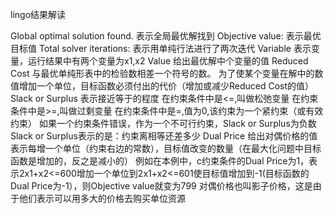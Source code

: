 lingo结果解读

Global optimal solution found.
表示全局最优解找到
Objective value:
表示最优目标值
Total solver iterations:
表示用单纯行法进行了两次迭代
Variable
表示变量，运行结果中有两个变量为x1,x2
Value
给出最优解中个变量的值
Reduced Cost
与最优单纯形表中的检验数相差一个符号的数。
为了使某个变量在解中的数值增加一个单位，目标函数必须付出的代价（增加或减少Reduced Cost的值）
Slack or Surplus
表示接近等于的程度
在约束条件中是<=,叫做松弛变量
在约束条件中是>=,叫做过剩变量
在约束条件中是=,值为0,该约束为一个紧约束（或有效约束）
如果一个约束条件错误，作为一个不可行约束，Slack or Surplus为负数
Slack or Surplus表示的是：约束离相等还差多少
Dual Price
给出对偶价格的值
表示每增一个单位（约束右边的常数），目标值改变的数量（在最大化问题中目标函数是增加的，反之是减小的）
例如在本例中，c约束条件的Dual Price为1，表示2x1+x2<=600增加一个单位到2x1+x2<=601使目标值增加到-1(目标函数的Dual Price为-1），则Objective value就变为799
对偶价格也叫影子价格，这是由于他们表示可以用多大的价格去购买单位资源
